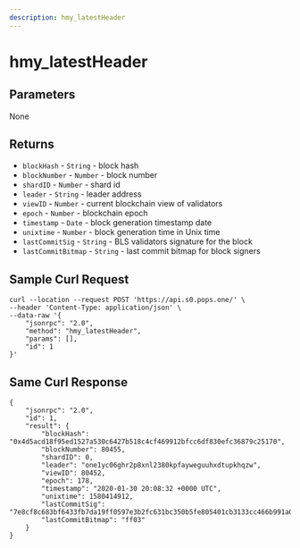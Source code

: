 ```yaml
---
description: hmy_latestHeader
---
```


# hmy\_latestHeader

## Parameters

None

## Returns

* `blockHash` - `String` - block hash
* `blockNumber` - `Number` - block number
* `shardID` - `Number` - shard id
* `leader` - `String` - leader address
* `viewID` - `Number` - current blockchain view of validators
* `epoch` - `Number` - blockchain epoch
* `timestamp` - `Date` - block generation timestamp date
* `unixtime` - `Number` - block generation time in Unix time
* `lastCommitSig` - `String` - BLS validators signature for the block
* `lastCommitBitmap` - `String` - last commit bitmap for block signers

## Sample Curl Request

```text
curl --location --request POST 'https://api.s0.pops.one/' \
--header 'Content-Type: application/json' \
--data-raw '{
    "jsonrpc": "2.0",
    "method": "hmy_latestHeader",
    "params": [],
    "id": 1
}'
```

## Same Curl Response

```text
{
    "jsonrpc": "2.0",
    "id": 1,
    "result": {
        "blockHash": "0x4d5acd18f95ed1527a530c6427b518c4cf469912bfcc6df830efc36879c25170",
        "blockNumber": 80455,
        "shardID": 0,
        "leader": "one1yc06ghr2p8xnl2380kpfayweguuhxdtupkhqzw",
        "viewID": 80452,
        "epoch": 178,
        "timestamp": "2020-01-30 20:08:32 +0000 UTC",
        "unixtime": 1580414912,
        "lastCommitSig": "7e8cf8c683bf6433fb7da19ff0597e3b2fc631bc350b5fe805401cb3133cc466b991a0b91a898abb5bfb566f5607fb18064be8916d4e1d8217ad3880b7b7b0f79fdac4cd9dd8e9f82c438fb4e2025aee75beaeeb19b96ae0f63f6f9d63475289",
        "lastCommitBitmap": "ff03"
    }
}
```

